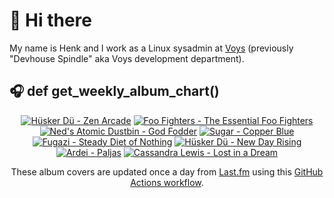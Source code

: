 # 👋 Hi there

My name is Henk and I work as a Linux sysadmin at <a href="https://www.voys.co/about/">Voys</a> (previously "Devhouse Spindle" aka Voys development department).

## 🎧 def get_weekly_album_chart()
<!-- lastfm -->
<p align="center"><a href="https://www.last.fm/music/H%C3%BCsker+D%C3%BC/Zen+Arcade"><img src="https://lastfm.freetls.fastly.net/i/u/64s/7e85c3c300fc15c9d4cd17e0393c93e6.jpg" title="Hüsker Dü - Zen Arcade"></a> <a href="https://www.last.fm/music/Foo+Fighters/The+Essential+Foo+Fighters"><img src="https://lastfm.freetls.fastly.net/i/u/64s/5e3584c944f59d63e1d7fe6d7463753d.jpg" title="Foo Fighters - The Essential Foo Fighters"></a> <a href="https://www.last.fm/music/Ned%27s+Atomic+Dustbin/God+Fodder"><img src="https://lastfm.freetls.fastly.net/i/u/64s/2c16cdfc78cb2877e11eeab4359aecdd.jpg" title="Ned's Atomic Dustbin - God Fodder"></a> <a href="https://www.last.fm/music/Sugar/Copper+Blue"><img src="https://lastfm.freetls.fastly.net/i/u/64s/b5b8dfec61a945a7c5782e66bf7fceb5.png" title="Sugar - Copper Blue"></a> <a href="https://www.last.fm/music/Fugazi/Steady+Diet+of+Nothing"><img src="https://lastfm.freetls.fastly.net/i/u/64s/a0df2d18edd543db90a2f6c40dc8b02c.png" title="Fugazi - Steady Diet of Nothing"></a> <a href="https://www.last.fm/music/H%C3%BCsker+D%C3%BC/New+Day+Rising"><img src="https://lastfm.freetls.fastly.net/i/u/64s/9b3b647c2998414a8c8352399fb328cd.png" title="Hüsker Dü - New Day Rising"></a> <a href="https://www.last.fm/music/Ardei/Paljas"><img src="https://lastfm.freetls.fastly.net/i/u/64s/993d89e526fd48d9c800f90901bdc4e8.jpg" title="Ardei - Paljas"></a> <a href="https://www.last.fm/music/Cassandra+Lewis/Lost+in+a+Dream"><img src="https://lastfm.freetls.fastly.net/i/u/64s/45aadde11ce5c10aaad3b0f715d2840b.jpg" title="Cassandra Lewis - Lost in a Dream"></a> </p>

<p align="center">These album covers are updated once a day from <a href="https://www.last.fm/user/hbokh">Last.fm</a> using this <a href="https://github.com/marketplace/actions/lastfm-to-markdown">GitHub Actions workflow</a>.</p>
